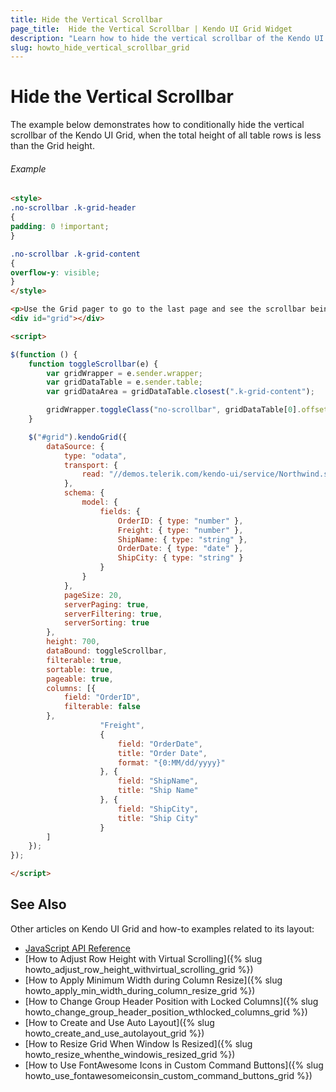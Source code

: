 ```yaml
---
title: Hide the Vertical Scrollbar
page_title:  Hide the Vertical Scrollbar | Kendo UI Grid Widget
description: "Learn how to hide the vertical scrollbar of the Kendo UI Grid widget when you do not need it."
slug: howto_hide_vertical_scrollbar_grid
---
```


# Hide the Vertical Scrollbar

The example below demonstrates how to conditionally hide the vertical scrollbar of the Kendo UI Grid, when the total height of all table rows is less than the Grid height.

###### Example

```html
<style>
.no-scrollbar .k-grid-header
{
padding: 0 !important;
}

.no-scrollbar .k-grid-content
{
overflow-y: visible;
}
</style>

<p>Use the Grid pager to go to the last page and see the scrollbar being hidden programmatically.</p>
<div id="grid"></div>

<script>

$(function () {
    function toggleScrollbar(e) {
        var gridWrapper = e.sender.wrapper;
        var gridDataTable = e.sender.table;
        var gridDataArea = gridDataTable.closest(".k-grid-content");

        gridWrapper.toggleClass("no-scrollbar", gridDataTable[0].offsetHeight < gridDataArea[0].offsetHeight);
    }

    $("#grid").kendoGrid({
        dataSource: {
            type: "odata",
            transport: {
                read: "//demos.telerik.com/kendo-ui/service/Northwind.svc/Orders"
            },
            schema: {
                model: {
                    fields: {
                        OrderID: { type: "number" },
                        Freight: { type: "number" },
                        ShipName: { type: "string" },
                        OrderDate: { type: "date" },
                        ShipCity: { type: "string" }
                    }
                }
            },
            pageSize: 20,
            serverPaging: true,
            serverFiltering: true,
            serverSorting: true
        },
        height: 700,
        dataBound: toggleScrollbar,
        filterable: true,
        sortable: true,
        pageable: true,
        columns: [{
            field: "OrderID",
            filterable: false
        },
                    "Freight",
                    {
                        field: "OrderDate",
                        title: "Order Date",
                        format: "{0:MM/dd/yyyy}"
                    }, {
                        field: "ShipName",
                        title: "Ship Name"
                    }, {
                        field: "ShipCity",
                        title: "Ship City"
                    }
        ]
    });
});

</script>
```

## See Also

Other articles on Kendo UI Grid and how-to examples related to its layout:

* [JavaScript API Reference](/api/javascript/ui/grid)
* [How to Adjust Row Height with Virtual Scrolling]({% slug howto_adjust_row_height_withvirtual_scrolling_grid %})
* [How to Apply Minimum Width during Column Resize]({% slug howto_apply_min_width_during_column_resize_grid %})
* [How to Change Group Header Position with Locked Columns]({% slug howto_change_group_header_position_wthlocked_columns_grid %})
* [How to Create and Use Auto Layout]({% slug howto_create_and_use_autolayout_grid %})
* [How to Resize Grid When Window Is Resized]({% slug howto_resize_whenthe_windowis_resized_grid %})
* [How to Use FontAwesome Icons in Custom Command Buttons]({% slug howto_use_fontawesomeiconsin_custom_command_buttons_grid %})